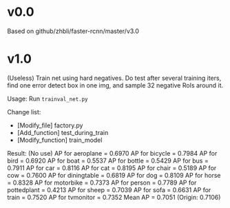 # v0.0
Based on github/zhbli/faster-rcnn/master/v3.0

# v1.0
(Useless) Train net using hard negatives.
Do test after several training iters, find one error detect box in one img, and sample 32 negative RoIs around it.

Usage: Run `trainval_net.py`

Change list:  
- [Modify_file] factory.py  
- [Add_function] test_during_train
- [Modify_function] train_model

Result:
(No use)
AP for aeroplane = 0.6970
AP for bicycle = 0.7984
AP for bird = 0.6920
AP for boat = 0.5537
AP for bottle = 0.5429
AP for bus = 0.7911
AP for car = 0.8116
AP for cat = 0.8195
AP for chair = 0.5189
AP for cow = 0.7600
AP for diningtable = 0.6819
AP for dog = 0.8109
AP for horse = 0.8328
AP for motorbike = 0.7373
AP for person = 0.7789
AP for pottedplant = 0.4213
AP for sheep = 0.7039
AP for sofa = 0.6631
AP for train = 0.7520
AP for tvmonitor = 0.7352
Mean AP = 0.7051
(Origin: 0.7106)
